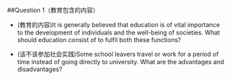 \#\#Question 1（教育包含的内容）

* \(教育的内容\)It is generally believed that education is of vital importance to the development of individuals and the well-being of societies. What should education consist of to fulfil both these functions?

* \(该不该参加社会实践\)Some school leavers travel or work for a period of time instead of going directly to university. What are the advantages and disadvantages?


